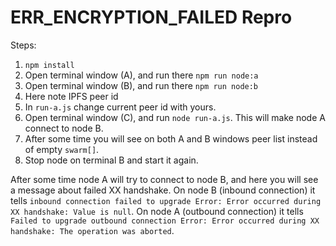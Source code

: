 # ERR_ENCRYPTION_FAILED Repro

Steps:
1. `npm install`
2. Open terminal window (A), and run there `npm run node:a`
3. Open terminal window (B), and run there `npm run node:b`
4. Here note IPFS peer id
5. In `run-a.js` change current peer id with yours.
4. Open terminal window (C), and run `node run-a.js`. This will make node A connect to node B.
5. After some time you will see on both A and B windows peer list instead of empty `swarm[]`.
6. Stop node on terminal B and start it again.

After some time node A will try to connect to node B, and here you will see a message about failed XX handshake.
On node B (inbound connection) it tells `inbound connection failed to upgrade Error: Error occurred during XX handshake: Value is null`.
On node A (outbound connection) it tells `Failed to upgrade outbound connection Error: Error occurred during XX handshake: The operation was aborted`.